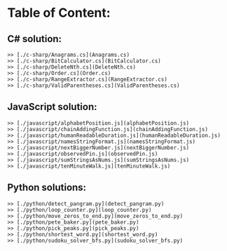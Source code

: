# Table of Content: 

## C# solution:
	>> [./c-sharp/Anagrams.cs](Anagrams.cs)
	>> [./c-sharp/BitCalculator.cs](BitCalculator.cs)
	>> [./c-sharp/DeleteNth.cs](DeleteNth.cs)
	>> [./c-sharp/Order.cs](Order.cs)
	>> [./c-sharp/RangeExtractor.cs](RangeExtractor.cs)
	>> [./c-sharp/ValidParentheses.cs](ValidParentheses.cs)

## JavaScript solution:
	>> [./javascript/alphabetPosition.js](alphabetPosition.js)
	>> [./javascript/chainAddingFunction.js](chainAddingFunction.js)
	>> [./javascript/humanReadableDuration.js](humanReadableDuration.js)
	>> [./javascript/namesStringFormat.js](namesStringFormat.js)
	>> [./javascript/nextBiggerNumber.js](nextBiggerNumber.js)
	>> [./javascript/observedPin.js](observedPin.js)
	>> [./javascript/sumStringsAsNums.js](sumStringsAsNums.js)
	>> [./javascript/tenMinuteWalk.js](tenMinuteWalk.js)

## Python solutions:
	>> [./python/detect_pangram.py](detect_pangram.py)
	>> [./python/loop_counter.py](loop_counter.py)
	>> [./python/move_zeros_to_end.py](move_zeros_to_end.py)
	>> [./python/pete_baker.py](pete_baker.py)
	>> [./python/pick_peaks.py](pick_peaks.py)
	>> [./python/shortest_word.py](shortest_word.py)
	>> [./python/sudoku_solver_bfs.py](sudoku_solver_bfs.py)
